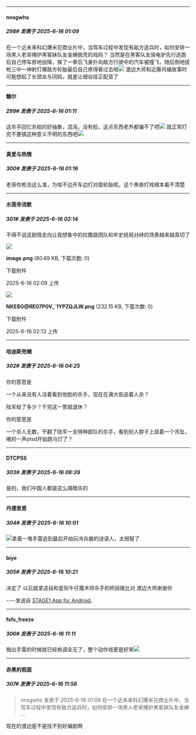 ﻿
*****

####  nnsgwhs  
##### 298#       发表于 2025-6-16 01:09

在一个近未来科幻爆米花商业片中，当驾车过程中发现有敌方追兵时，如何安排一场黑人老哥掩护黑客妹队友金蝉脱壳的戏码？
当然是在黑客队友骑电驴先行逃跑后自己停车原地投降，挨了一拳后飞身扑向敌方行驶中的汽车被撞飞，随后倒地拔枪三中一神射打爆敌方轮胎最后自己疼得昏过去啦<img src="https://static.stage1st.com/image/smiley/face2017/057.png" referrerpolicy="no-referrer">
渡边大师和近藤司编故事时可能想起了长颈龙与冈妈，就差让细谷佳正配音了


*****

####  糖尔  
##### 299#       发表于 2025-6-16 01:11

这杀手回忆杀拍的好抽象，混沌，没有脸，这点东西老外都骗不了吧<img src="https://static.stage1st.com/image/smiley/face2017/068.png" referrerpolicy="no-referrer">
就正常打完不要搞这种意义不明的东西吧<img src="https://static.stage1st.com/image/smiley/face2017/001.png" referrerpolicy="no-referrer">


*****

####  真爱与热情  
##### 300#       发表于 2025-6-16 01:16

老哥你枪法这么准，为啥不边开车边打对面轮胎呢。这个黑夜打戏根本看不清楚


*****

####  水莲寺流歌  
##### 301#       发表于 2025-6-16 02:14

不得不说这剧情走向让我想象中的拉撒路团队和牢史结局对峙的场景越来越真切了

<img src="https://img.stage1st.com/forum/202506/16/020900lohap94pp50hfmap.png" referrerpolicy="no-referrer">

<strong>image.png</strong> (80.69 KB, 下载次数: 0)

下载附件

2025-6-16 02:09 上传

<img src="https://img.stage1st.com/forum/202506/16/021344kluco7zooww8ju2c.png" referrerpolicy="no-referrer">

<strong>NKE$G@RE07P0V_`1YPZQJLW.png</strong> (232.15 KB, 下载次数: 0)

下载附件

2025-6-16 02:13 上传


*****

####  哈迪斯兜帽  
##### 302#       发表于 2025-6-16 04:25

你的意思是

一个从来没有人活着看到他脸的杀手，现在在满大街追着人杀？

陆军给了多少？干完这一票就退休？

你的意思是

一个杀人无数，干翻了陆军一支特种部队的杀手，看到别人脖子上挂着一个吊坠，嗷的一声ptsd开始跑马灯了？


*****

####  DTCPSS  
##### 303#       发表于 2025-6-16 08:39

是的，我们中国人都是这么搞暗杀的


*****

####  丹德里恩  
##### 304#       发表于 2025-6-16 10:01

<img src="https://static.stage1st.com/image/smiley/face2017/004.gif" referrerpolicy="no-referrer">拿着一堆手雷追到最后开始玩冷兵器的谜语人，太弱智了


*****

####  biye  
##### 305#       发表于 2025-6-16 10:21

决定了 以后就拿这段和星际牛仔魔术师杀手的桥段做比对 
渡边大师谢谢你

----发送自 [STAGE1 App for Android.](http://stage1.5j4m.com/?1.47)


*****

####  fsfs_freeze  
##### 306#       发表于 2025-6-16 11:11

掏出手雷的时候就已经格调全无了，整个动作戏更是好笑<img src="https://static.stage1st.com/image/smiley/face2017/066.png" referrerpolicy="no-referrer">


*****

####  赤黑的假面  
##### 307#       发表于 2025-6-16 11:58

<blockquote>nnsgwhs 发表于 2025-6-16 01:09
在一个近未来科幻爆米花商业片中，当驾车过程中发现有敌方追兵时，如何安排一场黑人老哥掩护黑客妹队友金蝉 ...</blockquote>
现在的渡边是不是找不到好编剧啊

